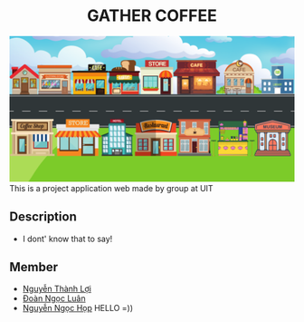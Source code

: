 <h1 align="center">GATHER COFFEE </h1>


![Lobby](/static/image/room.png)
This is a project application web made by group at UIT

## Description
* I dont' know that to say!


## Member
* [Nguyễn Thành Lợi](https://tintuc72h.com/wp-content/uploads/2021/05/26-1-740x375-1.png)
* [Đoàn Ngọc Luân](https://tintuc72h.com/wp-content/uploads/2021/05/26-1-740x375-1.png)
* [Nguyễn Ngọc Họp](https://tintuc72h.com/wp-content/uploads/2021/05/26-1-740x375-1.png)
	HELLO =))


